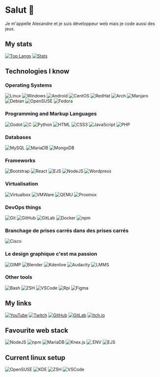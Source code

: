 # Salut 👋
Je m'appelle Alexandre et je suis développeur web mais je code aussi des jeux.

## My stats
[![Top Langs](https://github-readme-stats.vercel.app/api/top-langs/?username=djalexkidd)](https://github.com/djalexkidd)
[![Stats](https://github-readme-stats.vercel.app/api?username=djalexkidd)](https://github.com/djalexkidd)

## Technologies I know
### Operating Systems
![Linux](https://img.shields.io/badge/Linux-FCC624?style=for-the-badge&logo=linux&logoColor=black)
![Windows](https://img.shields.io/badge/Windows-0078D6?style=for-the-badge&logo=windows&logoColor=white)
![Android](https://img.shields.io/badge/Android-3DDC84?style=for-the-badge&logo=android&logoColor=white)
![CentOS](https://img.shields.io/badge/Cent%20OS-262577?style=for-the-badge&logo=CentOS&logoColor=white)
![RedHat](https://img.shields.io/badge/Red%20Hat-EE0000?style=for-the-badge&logo=redhat&logoColor=white)
![Arch](https://img.shields.io/badge/Arch_Linux-1793D1?style=for-the-badge&logo=arch-linux&logoColor=white)
![Manjaro](https://img.shields.io/badge/manjaro-35BF5C?style=for-the-badge&logo=manjaro&logoColor=white)
![Debian](https://img.shields.io/badge/Debian-A81D33?style=for-the-badge&logo=debian&logoColor=white)
![OpenSUSE](https://img.shields.io/badge/Opensuse-73BA25?style=for-the-badge&logo=opensuse&logoColor=white)
![Fedora](https://img.shields.io/badge/Fedora-1793D1?style=for-the-badge&logo=fedora&logoColor=white)

### Programming and Markup Languages
![Godot](https://img.shields.io/badge/Godot-478CBF?style=for-the-badge&logo=GodotEngine&logoColor=white)
![C](https://img.shields.io/badge/C-00599C?style=for-the-badge&logo=c&logoColor=white)
![Python](https://img.shields.io/badge/Python-FFD43B?style=for-the-badge&logo=python&logoColor=darkgreen)
![HTML](https://img.shields.io/badge/HTML5-E34F26?style=for-the-badge&logo=html5&logoColor=white)
![CSS3](https://img.shields.io/badge/css3-%231572B6.svg?style=for-the-badge&logo=css3&logoColor=white)
![JavaScript](https://img.shields.io/badge/javascript-f0db4f.svg?style=for-the-badge&logo=javascript&logoColor=black)
![PHP](https://img.shields.io/badge/PHP-777BB3.svg?style=for-the-badge&logo=php&logoColor=black)

### Databases
![MySQL](https://img.shields.io/badge/MySQL-4d7e9d?style=for-the-badge&logo=mysql&logoColor=white)
![MariaDB](https://img.shields.io/badge/MariaDB-003343?style=for-the-badge&logo=mariadb&logoColor=white)
![MongoDB](https://img.shields.io/badge/MongoDB-54a945?style=for-the-badge&logo=mongodb&logoColor=white)

### Frameworks
![Bootstrap](https://img.shields.io/badge/Bootstrap-563D7C?style=for-the-badge&logo=bootstrap&logoColor=white)
![React](https://img.shields.io/badge/React-61DAFB?style=for-the-badge&logo=react&logoColor=black)
![EJS](https://img.shields.io/badge/ejs-B4CA65?style=for-the-badge&logo=ejs&logoColor=black)
![NodeJS](https://img.shields.io/badge/node.js-026e00?style=for-the-badge&logo=node.js&logoColor=white)
![Wordpress](https://img.shields.io/badge/Wordpress-21759B?style=for-the-badge&logo=wordpress&logoColor=white)

### Virtualisation
![Virtualbox](https://img.shields.io/badge/VirtualBox-183A61.svg?style=for-the-badge&logo=VirtualBox&logoColor=white)
![VMWare](https://img.shields.io/badge/VMware-607078.svg?style=for-the-badge&logo=VMware&logoColor=white)
![QEMU](https://img.shields.io/badge/QEMU-FF6600.svg?style=for-the-badge&logo=QEMU&logoColor=white)
![Proxmox](https://img.shields.io/badge/Proxmox-E57000.svg?style=for-the-badge&logo=Proxmox&logoColor=white)

### DevOps things
![Git](https://img.shields.io/badge/Git-F05032?style=for-the-badge&logo=git&logoColor=white)
![GitHub](https://img.shields.io/badge/GitHub-100000?style=for-the-badge&logo=github&logoColor=white)
![GitLab](https://img.shields.io/badge/GitLab-330F63?style=for-the-badge&logo=gitlab&logoColor=white)
![Docker](https://img.shields.io/badge/Docker-2CA5E0?style=for-the-badge&logo=docker&logoColor=white)
![npm](https://img.shields.io/badge/npm-ca3531?style=for-the-badge&logo=npm&logoColor=white)

### Branchage de prises carrés dans des prises carrés
![Cisco](https://img.shields.io/badge/Cisco-1BA0D7.svg?style=for-the-badge&logo=Cisco&logoColor=white)

### Le design graphique c'est ma passion
![GIMP](https://img.shields.io/badge/gimp-5C5543?style=for-the-badge&logo=gimp&logoColor=white)
![Blender](https://img.shields.io/badge/blender-%23F5792A.svg?style=for-the-badge&logo=blender&logoColor=white)
![Kdenlive](https://img.shields.io/badge/Kdenlive-527EB2.svg?style=for-the-badge&logo=Kdenlive&logoColor=white)
![Audacity](https://img.shields.io/badge/Audacity-0000CC?style=for-the-badge&logo=audacity&logoColor=white)
![LMMS](https://img.shields.io/badge/lmms-2BBB68?style=for-the-badge&logo=lmms&logoColor=white)

### Other tools
![Bash](https://img.shields.io/badge/GNU%20Bash-4EAA25?style=for-the-badge&logo=GNU%20Bash&logoColor=white)
![ZSH](https://img.shields.io/badge/zsh-1A2C34?style=for-the-badge&logo=zsh&logoColor=white)
![VSCode](https://img.shields.io/badge/Visual_Studio_Code-0078D4?style=for-the-badge&logo=visual%20studio%20code&logoColor=white)
![Rpi](https://img.shields.io/badge/Raspberry%20Pi-A22846?style=for-the-badge&logo=Raspberry%20Pi&logoColor=white)
![Figma](https://img.shields.io/badge/figma-F24E1D?style=for-the-badge&logo=figma&logoColor=white)

## My links
[![YouTube](https://img.shields.io/badge/YouTube-FF0000?style=for-the-badge&logo=youtube&logoColor=white)](https://www.youtube.com/c/djalexkidd)
[![Twitch](https://img.shields.io/badge/Twitch-9146FF?style=for-the-badge&logo=twitch&logoColor=white)](https://www.twitch.tv/djalexkidd)
[![GitHub](https://img.shields.io/badge/GitHub-100000?style=for-the-badge&logo=github&logoColor=white)](https://github.com/djalexkidd)
[![GitLab](https://img.shields.io/badge/GitLab-330F63?style=for-the-badge&logo=gitlab&logoColor=white)](https://gitlab.com/djalexkidd)
[![Itch.io](https://img.shields.io/badge/Itch.io-FA5C5C?style=for-the-badge&logo=itchdotio&logoColor=white)](https://djalexkidd.itch.io)

## Favourite web stack
![NodeJS](https://img.shields.io/badge/node.js-026e00?style=for-the-badge&logo=node.js&logoColor=white)
![npm](https://img.shields.io/badge/npm-ca3531?style=for-the-badge&logo=npm&logoColor=white)
![MariaDB](https://img.shields.io/badge/MariaDB-003343?style=for-the-badge&logo=mariadb&logoColor=white)
![Knex.js](https://img.shields.io/badge/knex.js-D26B38?style=for-the-badge&logo=knex.js&logoColor=white)
![.ENV](https://img.shields.io/badge/.env-ECD53F?style=for-the-badge&logo=.env&logoColor=white)
![EJS](https://img.shields.io/badge/ejs-B4CA65?style=for-the-badge&logo=ejs&logoColor=black)

## Current linux setup
![OpenSUSE](https://img.shields.io/badge/Opensuse-73BA25?style=for-the-badge&logo=opensuse&logoColor=white)
![KDE](https://img.shields.io/badge/KDE-1D99F3?style=for-the-badge&logo=kde&logoColor=white)
![ZSH](https://img.shields.io/badge/zsh-1A2C34?style=for-the-badge&logo=zsh&logoColor=white)
![VSCode](https://img.shields.io/badge/Visual_Studio_Code-0078D4?style=for-the-badge&logo=visual%20studio%20code&logoColor=white)
